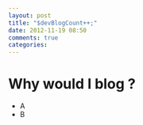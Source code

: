 ```yaml
---
layout: post
title: "$devBlogCount++;"
date: 2012-11-19 08:50
comments: true
categories: 
---
```


# Why would I blog ?

* A
* B

